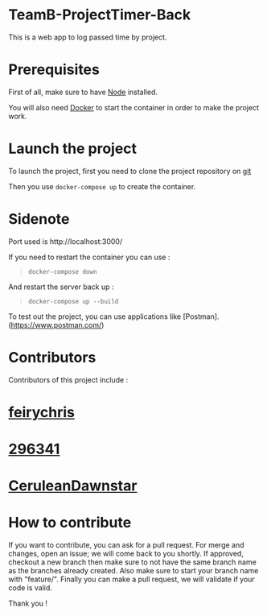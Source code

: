# TeamB-ProjectTimer-Back

This is a web app to log passed time by project.

# Prerequisites

First of all, make sure to have [Node](https://nodejs.org/en/) installed.

You will also need [Docker](https://www.docker.com/) to start the container in order to make the project work.

# Launch the project

To launch the project, first you need to clone the project repository on [git](https://github.com/CeruleanDawnstar/TeamB-ProjectTimer-Back/tree/develop)

Then you use `docker-compose up` to create the container.


# Sidenote

Port used is http://localhost:3000/

If you need to restart the container you can use :

> `docker-compose down`

And restart the server back up :

> `docker-compose up --build`

To test out the project, you can use applications like [Postman].(https://www.postman.com/)

# Contributors
Contributors of this project include :
# [feirychris](https://github.com/feirychris)
# [296341](https://github.com/296341)
# [CeruleanDawnstar](https://github.com/CeruleanDawnstar)


# How to contribute
If you want to contribute, you can ask for a pull request. For merge and changes, open an issue; we will come back to you shortly. If approved, checkout a new branch then make sure to not have the same branch name as the branches already created. Also make sure to start your branch name with "feature/". Finally you can make a pull request, we will validate if your code is valid.

Thank you !
